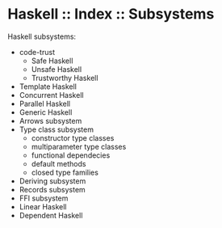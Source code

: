 # Haskell :: Index :: Subsystems

Haskell subsystems:
- code-trust
  - Safe Haskell
  - Unsafe Haskell
  - Trustworthy Haskell
- Template Haskell
- Concurrent Haskell
- Parallel Haskell
- Generic Haskell
- Arrows subsystem
- Type class subsystem
  - constructor type classes
  - multiparameter type classes
  - functional dependecies
  - default methods
  - closed type families
- Deriving subsystem
- Records subsystem
- FFI subsystem
- Linear Haskell
- Dependent Haskell
